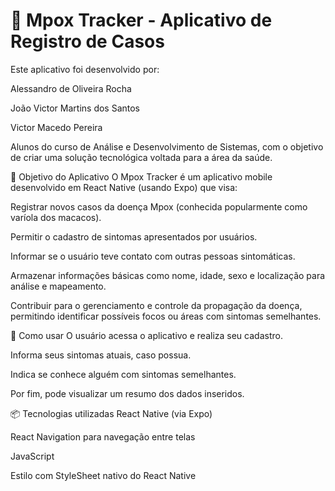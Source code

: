 # 📱 Mpox Tracker - Aplicativo de Registro de Casos
Este aplicativo foi desenvolvido por:

Alessandro de Oliveira Rocha

João Victor Martins dos Santos

Victor Macedo Pereira

Alunos do curso de Análise e Desenvolvimento de Sistemas, com o objetivo de criar uma solução tecnológica voltada para a área da saúde.

🎯 Objetivo do Aplicativo
O Mpox Tracker é um aplicativo mobile desenvolvido em React Native (usando Expo) que visa:

Registrar novos casos da doença Mpox (conhecida popularmente como varíola dos macacos).

Permitir o cadastro de sintomas apresentados por usuários.

Informar se o usuário teve contato com outras pessoas sintomáticas.

Armazenar informações básicas como nome, idade, sexo e localização para análise e mapeamento.

Contribuir para o gerenciamento e controle da propagação da doença, permitindo identificar possíveis focos ou áreas com sintomas semelhantes.

🚀 Como usar
O usuário acessa o aplicativo e realiza seu cadastro.

Informa seus sintomas atuais, caso possua.

Indica se conhece alguém com sintomas semelhantes.

Por fim, pode visualizar um resumo dos dados inseridos.

📦 Tecnologias utilizadas
React Native (via Expo)

React Navigation para navegação entre telas

JavaScript

Estilo com StyleSheet nativo do React Native

